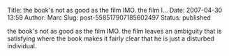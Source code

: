 Title: the book's not as good as the film IMO. the film l...
Date: 2007-04-30 13:59
Author: Marc
Slug: post-558517907185602497
Status: published

the book's not as good as the film IMO. the film leaves an ambiguity that is satisfying where the book makes it fairly clear that he is just a disturbed individual.
